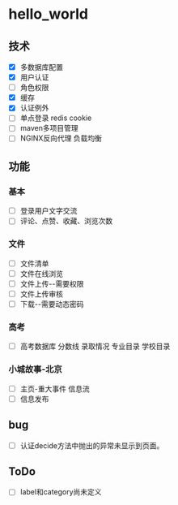 # hello_world

## 技术

- [x] 多数据库配置
- [x] 用户认证
- [ ] 角色权限
- [x] 缓存
- [x] 认证例外
- [ ] 单点登录 redis cookie
- [ ] maven多项目管理
- [ ] NGINX反向代理  负载均衡

## 功能

### 基本
- [ ] 登录用户文字交流
- [ ] 评论、点赞、收藏、浏览次数

### 文件
- [ ] 文件清单
- [ ] 文件在线浏览
- [ ] 文件上传--需要权限
- [ ] 文件上传审核
- [ ] 下载--需要动态密码

### 高考
- [ ] 高考数据库 分数线 录取情况 专业目录 学校目录

### 小城故事-北京
- [ ] 主页-重大事件 信息流 
- [ ] 信息发布

## bug
- [ ] 认证decide方法中抛出的异常未显示到页面。
## ToDo
- [ ] label和category尚未定义

